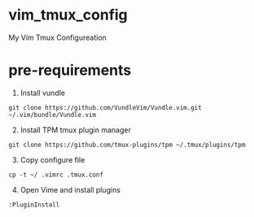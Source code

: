 # vim_tmux_config
My Vim Tmux Configureation

# pre-requirements
1. Install vundle
 ```
 git clone https://github.com/VundleVim/Vundle.vim.git ~/.vim/bundle/Vundle.vim 
 ```

2. Install TPM tmux plugin manager
 ```
 git clone https://github.com/tmux-plugins/tpm ~/.tmux/plugins/tpm
 ```

3. Copy configure file
 ```
 cp -t ~/ .vimrc .tmux.conf
 ```

4. Open Vime and install plugins
 ```
 :PluginInstall
 ```
